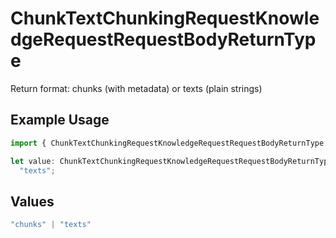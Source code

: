 # ChunkTextChunkingRequestKnowledgeRequestRequestBodyReturnType

Return format: chunks (with metadata) or texts (plain strings)

## Example Usage

```typescript
import { ChunkTextChunkingRequestKnowledgeRequestRequestBodyReturnType } from "@orq-ai/node/models/operations";

let value: ChunkTextChunkingRequestKnowledgeRequestRequestBodyReturnType =
  "texts";
```

## Values

```typescript
"chunks" | "texts"
```